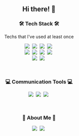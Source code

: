 <h2 align = 'center'>Hi there! 👋</h2>

<h3 align="center">🛠 Tech Stack 🛠</h3>
<p align="center"> Techs that I've used at least once </p>
<p align="center">
  <img src="https://img.shields.io/badge/Python-3766AB?style=flat-square&logo=Python&logoColor=white"/></a>&nbsp
  <img src="https://img.shields.io/badge/R-276DC3?style=flat-square&logo=R&logoColor=white"/></a>&nbsp 
  <img src="https://img.shields.io/badge/Mysql-4479A1?style=flat-square&logo=MySql&logoColor=white"/></a>&nbsp
  <img src="https://img.shields.io/badge/AWS-333664?style=flat-square&logo=amazon-aws&logoColor=white"/></a>&nbsp
  <br>
  <img src="https://img.shields.io/badge/HTML5-E34F26?style=flat-square&logo=HTML5&logoColor=white"/></a>&nbsp
  <img src="https://img.shields.io/badge/CSS-1572B6?style=flat-square&logo=css3&logoColor=white"/></a>&nbsp
  <img src="https://img.shields.io/badge/JavaScript-F7DF1E?style=flat-square&logo=JavaScript&logoColor=white"/></a>&nbsp
  <img src="https://img.shields.io/badge/Django-092E20?style=flat-square&logo=Django&logoColor=white"/></a>&nbsp 

  <br>
  <img src="https://img.shields.io/badge/Jupyter Notebook-F37626?style=flat-square&logo=jupyter&logoColor=white"/></a>&nbsp
  <img src="https://img.shields.io/badge/Visual Studio Code-007ACC?style=flat-square&logo=visualstudiocode&logoColor=white"/></a>&nbsp
</p>

<br>

<h3 align="center">💻 Communication Tools 💻</h3>
  <p align='center'>
     <img src="https://img.shields.io/badge/GitHub-181717?style=flat-square&logo=github"/></a>&nbsp
    <img src="https://img.shields.io/badge/Notion-000000?style=flat-square&logo=Notion&logoColor=white"/></a>&nbsp 
    <img src="https://img.shields.io/badge/Slack-4A154B?style=flat-square&logo=Slack&logoColor=white"/></a>&nbsp    
  </p>
</h3>

<br>

<h3 align="center">🧸 About Me 🧸</h3>
<p align="center">
  <a href="https://www.instagram.com/5_pang/?hl=ko" target ="_blank"><img src="https://img.shields.io/badge/Instagram-E4405F?style=flat-square&logo=Instagram&logoColor=white&link=https://www.instagram.com/5_pang/?hl=ko"/></a>&nbsp
    <a href="https://www.facebook.com/gwanghyeog.o1" target ="_blank"><img src="https://img.shields.io/badge/Facebook-1877F2?style=flat-square&logo=Facebook&logoColor=white&link=https://www.facebook.com/gwanghyeog.o1"/></a>&nbsp

</p>
